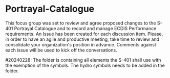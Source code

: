 # Portrayal-Catalogue
This focus group was set to review and agree proposed changes to the S-401 Portrayal Catalogue and to record and manage ECDIS Performance requirements. An Issue has been created for each discussion item. Please, in order to have an agile and productive meeting, take time to review and consolidate your organization's position in advance. Comments against each issue will be used to kick off the conversations.

#20240228: The folder <Portrayal-Catalogue> is containing all elements the S-401 shall use with the exemption of the symbols. The hydro symbols needs to be added in the <Symbols> folder.
